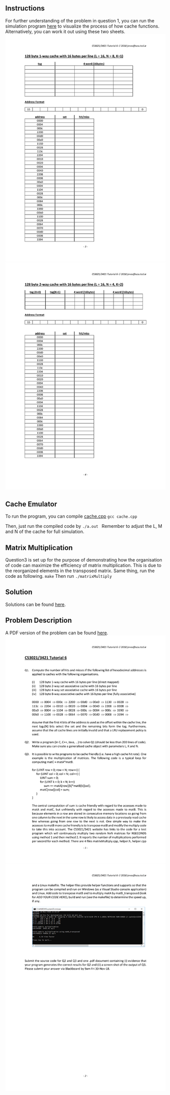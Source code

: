 ## Instructions ##

For further understanding of the problem in question 1, you can run the simulation program <a href="https://www.scss.tcd.ie/Jeremy.Jones/VivioJS/caches/cache.htm">here<a /> to visualize the process of how cache functions.
<br />
Alternatively, you can work it out using these two sheets.
<img src="https://github.com/adamlkl/Computer-Architecture-II/blob/master/Assignment6/Documentation/Tutorial%206/Tutorial%206-3.png" />
<img src="https://github.com/adamlkl/Computer-Architecture-II/blob/master/Assignment6/Documentation/Tutorial%206/Tutorial%206-4.png" />

## Cache Emulator ##
To run the program, you can compile <a href="https://github.com/adamlkl/Computer-Architecture-II/blob/master/Assignment6/code/cache.cpp">cache.cpp<a />
`gcc cache.cpp`

Then, just run the compiled code by
`./a.out `
Remember to adjust the L, M and N of the cache for full simulation. 

## Matrix Multiplication ##
Question3 is set up for the purpose of demonstrating how the organisation of code can maximize the efficiency of matrix multiplication. This is due to the reorganized elements in the transposed matrix. Same thing, run the code as following. 
`make`
Then run 
`./matrixMultiply`

## Solution ##
Solutions can be found <a href="https://github.com/adamlkl/Computer-Architecture-II/blob/master/Assignment6/Documentation/Assignment%206%20Documentation%20.pdf">here<a />.
## Problem Description ##
A PDF version of the problem can be found <a href="https://github.com/adamlkl/Computer-Architecture-II/blob/master/Assignment6/Documentation/Tutorial%206.pdf">here<a />.
<img src="https://github.com/adamlkl/Computer-Architecture-II/blob/master/Assignment6/Documentation/Tutorial%206/Tutorial%206-1.png" />
<img src="https://github.com/adamlkl/Computer-Architecture-II/blob/master/Assignment6/Documentation/Tutorial%206/Tutorial%206-2.png" />


